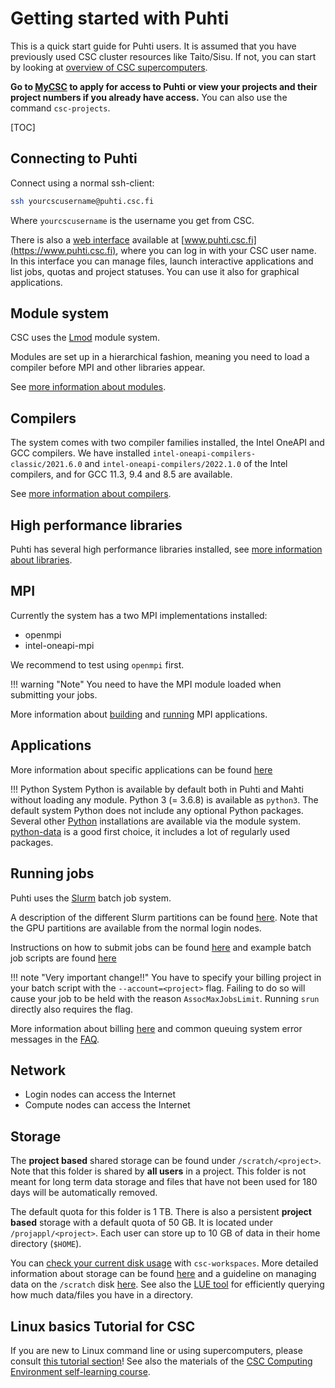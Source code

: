 # Getting started with Puhti

This is a quick start guide for Puhti users. It is assumed that you have previously
used CSC cluster resources like Taito/Sisu. If not, you can start by looking at
[overview of CSC supercomputers](../../computing/index.md).

**Go to [MyCSC](https://my.csc.fi) to apply for access to Puhti or view your projects
and their project numbers if you already have access.** You can also use the command
`csc-projects`.

[TOC]

## Connecting to Puhti

Connect using a normal ssh-client:

```bash
ssh yourcscusername@puhti.csc.fi
```

Where `yourcscusername` is the username you get from CSC.

There is also a [web interface](../../computing/webinterface/index.md) available at
[www.puhti.csc.fi](https://www.puhti.csc.fi), where you can log in with your CSC user name.
In this interface you can manage files, launch interactive applications and list jobs, quotas
and project statuses. You can use it also for graphical applications.

## Module system

CSC uses the [Lmod](https://lmod.readthedocs.io) module system.

Modules are set up in a hierarchical fashion, meaning you need to load a compiler
before MPI and other libraries appear.

See [more information about modules](../../computing/modules.md).

## Compilers

The system comes with two compiler families installed, the Intel OneAPI and GCC compilers.
We have installed `intel-oneapi-compilers-classic/2021.6.0` and `intel-oneapi-compilers/2022.1.0`
of the Intel compilers, and for GCC 11.3, 9.4 and 8.5 are available.

See [more information about compilers](../../computing/compiling-puhti.md).

## High performance libraries

Puhti has several high performance libraries installed, see [more
information about libraries](../../computing/hpc-libraries.md).

## MPI

Currently the system has a two MPI implementations installed:

- openmpi
- intel-oneapi-mpi

We recommend to test using `openmpi` first.

!!! warning "Note"
    You need to have the MPI module loaded when submitting your jobs.

More information about [building](../../computing/compiling-puhti.md#building-mpi-applications) and
[running](../../computing/running/creating-job-scripts-puhti.md#mpi-based-batch-jobs) MPI applications.

## Applications

More information about specific applications can be found [here](../../apps/index.md)

!!! Python
    System Python is available by default both in Puhti and Mahti without loading any module. Python 3
    (= 3.6.8) is available as `python3`. The default system Python does not include any optional Python
    packages. Several other [Python](../../apps/python.md) installations are available via the module system.
    [python-data](../../apps/python-data.md) is a good first choice, it includes a lot of regularly used
    packages.

## Running jobs

Puhti uses the [Slurm](https://slurm.schedmd.com/documentation.html) batch job system.

A description of the different Slurm partitions can be found
[here](../../computing/running/batch-job-partitions.md). Note
that the GPU partitions are available from the normal login nodes.

Instructions on how to submit jobs can be found [here](../../computing/running/creating-job-scripts-puhti.md)
and example batch job scripts are found [here](../../computing/running/example-job-scripts-puhti.md)

!!! note "Very important change!!"
    You have to specify your billing project in your batch script with the `--account=<project>`
    flag. Failing to do so will cause your job to be held with the reason `AssocMaxJobsLimit`.
    Running `srun` directly also requires the flag.

More information about billing [here](../../accounts/billing.md) and common queuing
system error messages in the [FAQ](../faq/why-does-my-batch-job-fail.md).

## Network

- Login nodes can access the Internet
- Compute nodes can access the Internet

## Storage

The **project based** shared storage can be found under `/scratch/<project>`.
Note that this folder is shared by **all users** in a project. This folder is
not meant for long term data storage and files that have not been used for 180
days will be automatically removed.

The default quota for this folder is 1 TB. There is also a persistent
**project based** storage with a default quota of 50 GB. It is located
under `/projappl/<project>`. Each user can store up to 10 GB of data in
their home directory (`$HOME`).

You can [check your current disk usage](../faq/disk-quota-exceeded.md) with
`csc-workspaces`. More detailed information about storage can be found
[here](../../computing/disk.md) and a guideline on managing data on the
`/scratch` disk [here](clean-up-data.md). See also the [LUE tool](lue.md)
for efficiently querying how much data/files you have in a directory.

## Linux basics Tutorial for CSC

If you are new to Linux command line or using supercomputers, please consult
[this tutorial section](env-guide/index.md)! See also the materials of the
[CSC Computing Environment self-learning course](https://csc-training.github.io/csc-env-eff/).
